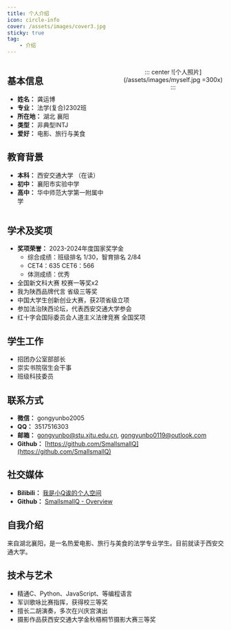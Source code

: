 ```yaml
---
title: 个人介绍
icon: circle-info
cover: /assets/images/cover3.jpg
sticky: true
tag:
    - 介绍
---
```


<div class="profile-container" style="display: flex; gap: 2rem; align-items: flex-start;">

<div class="profile-info" style="flex: 1;">

## 基本信息

*   **姓名：** 龚运博
*   **专业：** 法学(复合)2302班
*   **所在地：** 湖北 襄阳
*   **类型：** 非典型INTJ
*   **爱好：** 电影、旅行与美食

## 教育背景

*   **本科：** 西安交通大学 （在读）
*   **初中：** 襄阳市实验中学
*   **高中：** 华中师范大学第一附属中学

</div>

<div class="profile-photo" style="flex: 1; text-align: center;">

::: center
![个人照片](/assets/images/myself.jpg =300x)
:::

</div>

</div>

## 学术及奖项
* **奖项荣誉：** 2023-2024年度国家奖学金
    * 综合成绩：班级排名 1/30，智育排名 2/84
    * CET4：635 CET6：566
    * 体测成绩：优秀
* 全国新文科大赛 校赛一等奖x2
* 我为陕西品牌代言 省级三等奖
* 中国大学生创新创业大赛，获2项省级立项
* 参加法治陕西论坛，代表西安交通大学参会
* 红十字会国际委员会人道主义法律竞赛 全国奖项

## 学生工作
* 招团办公室部部长
* 崇实书院宿生会干事
* 班级科技委员

## 联系方式

*   **微信：** gongyunbo2005
*   **QQ：** 3517516303
*   **邮箱：** [gongyunbo@stu.xjtu.edu.cn](mailto:gongyunbo@stu.xjtu.edu.cn), [gongyunbo0119@outlook.com](mailto:gongyunbo0119@outlook.com)
*   **Github：** [https://github.com/SmallsmallQ](https://github.com/SmallsmallQ)

## 社交媒体

*   **Bilibili：** [我是小Q诶的个人空间](https://b23.tv/bkcGaXz)
*   **Github：** [SmallsmallQ - Overview](https://github.com/SmallsmallQ)

## 自我介绍

来自湖北襄阳，是一名热爱电影、旅行与美食的法学专业学生。目前就读于西安交通大学。

## 技术与艺术

* 精通C、Python、JavaScript、等编程语言
* 军训歌咏比赛指挥，获得校三等奖
* 擅长二胡演奏，多次在兴庆宫演出
* 摄影作品获西安交通大学金秋梧桐节摄影大赛三等奖